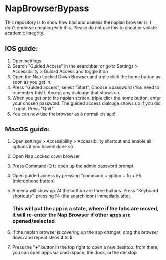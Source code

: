 # NapBrowserBypass
This repository is to show how bad and useless the naplan browser is, I don't endorse cheating with this. Please do not use this to cheat or violate academic integrity.

## IOS guide:
1. Open settings
2. Search "Guided Access" in the searchbar, or go to Settings > Accessibility > Guided Access and toggle it on
3. Open the Nap Locked Down Browser and triple click the home button as soon as you get in.
4. Press "Guided access", select "Start", Choose a password (You need to remember this!). Accept any dialouge that shows up.
5. When you get onto the naplan screen, triple click the home button, enter your chosen password. The guided access dialouge shows up if you did it right. Press "Quit"
6. You can now use the browser as a normal ios app!

## MacOS guide:
1. Open settings > Accessibility > Accessibility shortcut and enable all options if you havent done so
2. Open Nap Locked down browser
3. Press Command-Q to open up the admin password prompt
4. Open guided access by pressing "command + option + fn + F5 (microphone button)
5. A menu will show up. At the bottom are three buttons. Press "Keyboard shortcuts", pressing F4 (the search icon) immediatly after.

   ### This will put the app in a state, where if the tabs are moved, it will re-enter the Nap Browser if other apps are opened/selected.

7. If the naplan browser is covering up the app changer, drag the browser down and repeat steps **3** to **5**
8. Press the "**+**" button in the top right to open a new desktop. from there, you can open apps via cmd+space, the dock, or the desktop

